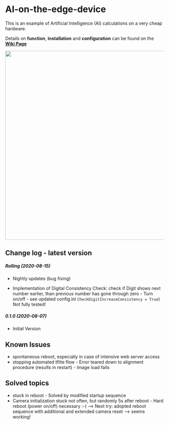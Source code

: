 # AI-on-the-edge-device

This is an example of Artificial Intelligence (AI) calculations on a very cheap hardware.

Details on **function**, **installation** and **configuration** can be found on the **[Wiki Page](https://github.com/jomjol/AI-on-the-edge-device/wiki)**

<img src="https://raw.githubusercontent.com/jomjol/AI-on-the-edge-device/master/images/index.png" width="600"> 


## Change log - latest version

##### Rolling (2020-08-15)

* Nightly updates (bug fixing)
  
* Implementation of Digital Consistency Check: check if Digit shows next number earlier, than previous number has gone through zero - Turn on/off - see updated config.ini `CheckDigitIncreaseConsistency = True`)
  Not fully tested!
  
  

##### 0.1.0 (2020-08-07)

* Initial Version



## Known Issues

* spontaneous reboot, especially in case of intensive web server access
* stopping automated tflite flow - Error teared down to alignment procedure (results in restart) - Image load fails



## Solved topics

* stuck in reboot - Solved by modified startup sequence
* Camera initialization stuck not often, but randomly 5s after reboot - Hard reboot (power on/off) necessary :-(
  --> Next try: adopted reboot sequence with additional and extended camera reset --> seems working!